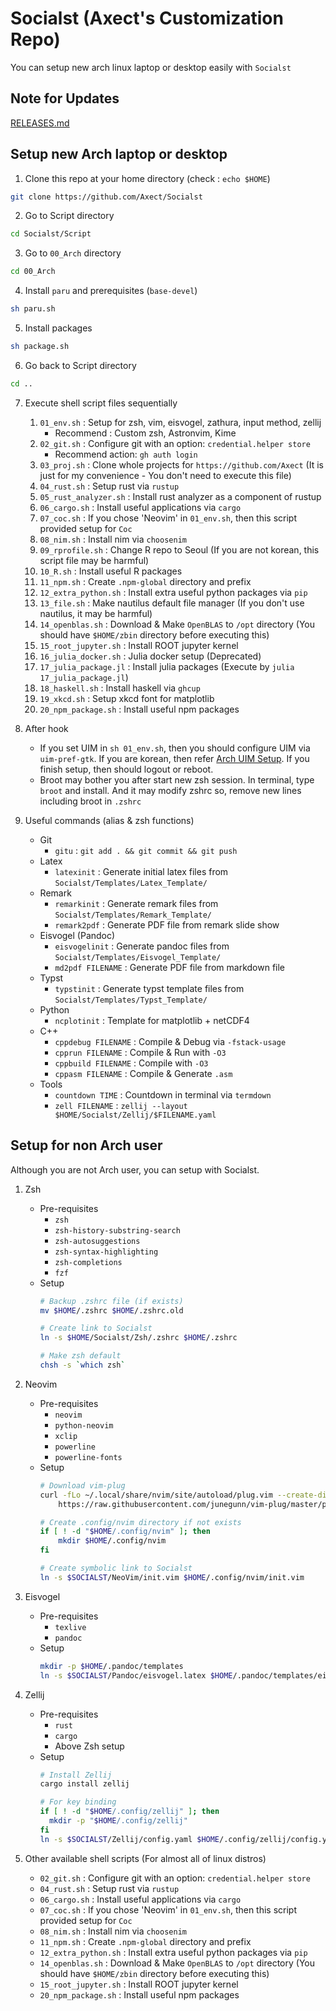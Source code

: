 # Socialst (Axect's Customization Repo)

You can setup new arch linux laptop or desktop easily with `Socialst`

## Note for Updates

[RELEASES.md](./RELEASES.md)

## Setup new Arch laptop or desktop

1. Clone this repo at your home directory (check : `echo $HOME`)
```sh
git clone https://github.com/Axect/Socialst
```

2. Go to Script directory
```sh
cd Socialst/Script
```

3. Go to `00_Arch` directory
```sh
cd 00_Arch
```

4. Install `paru` and prerequisites (`base-devel`)
```sh
sh paru.sh
```

5. Install packages
```sh
sh package.sh
```

6. Go back to Script directory
```sh
cd ..
```

7. Execute shell script files sequentially
    1. `01_env.sh` : Setup for zsh, vim, eisvogel, zathura, input method, zellij
        - Recommend : Custom zsh, Astronvim, Kime
    2. `02_git.sh` : Configure git with an option: `credential.helper store`
        - Recommend action: `gh auth login`
    3. `03_proj.sh` : Clone whole projects for `https://github.com/Axect` (It is just for my convenience - You don't need to execute this file)
    4. `04_rust.sh` : Setup rust via `rustup`
    5. `05_rust_analyzer.sh` : Install rust analyzer as a component of rustup
    6. `06_cargo.sh` : Install useful applications via `cargo`
    7. `07_coc.sh` : If you chose 'Neovim' in `01_env.sh`, then this script provided setup for `Coc`
    8. `08_nim.sh` : Install nim via `choosenim`
    9. `09_rprofile.sh` : Change R repo to Seoul (If you are not korean, this script file may be harmful)
    10. `10_R.sh` : Install useful R packages
    11. `11_npm.sh` : Create `.npm-global` directory and prefix
    12. `12_extra_python.sh` : Install extra useful python packages via `pip`
    13. `13_file.sh` : Make nautilus default file manager (If you don't use nautilus, it may be harmful)
    14. `14_openblas.sh` : Download & Make `OpenBLAS` to `/opt` directory (You should have `$HOME/zbin` directory before executing this)
    15. `15_root_jupyter.sh` : Install ROOT jupyter kernel
    16. `16_julia_docker.sh` : Julia docker setup (Deprecated)
    17. `17_julia_package.jl` : Install julia packages (Execute by `julia 17_julia_package.jl`)
    18. `18_haskell.sh` : Install haskell via `ghcup`
    19. `19_xkcd.sh` : Setup xkcd font for matplotlib
    20. `20_npm_package.sh` : Install useful npm packages 

8. After hook
    * If you set UIM in `sh 01_env.sh`, then you should configure UIM via `uim-pref-gtk`. If you are korean, then refer [Arch UIM Setup](https://wiki.archlinux.org/title/Localization_(%ED%95%9C%EA%B5%AD%EC%96%B4)/Korean_(%ED%95%9C%EA%B5%AD%EC%96%B4)#uim-byeoru). If you finish setup, then should logout or reboot.
    * Broot may bother you after start new zsh session. In terminal, type `broot` and install. And it may modify zshrc so, remove new lines including broot in `.zshrc`

9. Useful commands (alias & zsh functions)
    * Git
        * `gitu` : `git add . && git commit && git push`
    * Latex
        * `latexinit` : Generate initial latex files from `Socialst/Templates/Latex_Template/`
    * Remark
        * `remarkinit` : Generate remark files from `Socialst/Templates/Remark_Template/`
        * `remark2pdf` : Generate PDF file from remark slide show
    * Eisvogel (Pandoc)
        * `eisvogelinit` : Generate pandoc files from `Socialst/Templates/Eisvogel_Template/`
        * `md2pdf FILENAME` : Generate PDF file from markdown file
    * Typst
        * `typstinit` : Generate typst template files from `Socialst/Templates/Typst_Template/`
    * Python
        * `ncplotinit` : Template for matplotlib + netCDF4
    * C++
        * `cppdebug FILENAME` : Compile & Debug via `-fstack-usage`
        * `cpprun FILENAME` : Compile & Run with `-O3`
        * `cppbuild FILENAME` : Compile with `-O3`
        * `cppasm FILENAME` : Compile & Generate `.asm`
    * Tools
        * `countdown TIME` : Countdown in terminal via `termdown`
        * `zell FILENAME` : `zellij --layout $HOME/Socialst/Zellij/$FILENAME.yaml`

## Setup for non Arch user

Although you are not Arch user, you can setup with Socialst.

1. Zsh
    * Pre-requisites
        * `zsh`
        * `zsh-history-substring-search`
        * `zsh-autosuggestions`
        * `zsh-syntax-highlighting`
        * `zsh-completions`
        * `fzf`
    * Setup
        ```sh
        # Backup .zshrc file (if exists)
        mv $HOME/.zshrc $HOME/.zshrc.old

        # Create link to Socialst
        ln -s $HOME/Socialst/Zsh/.zshrc $HOME/.zshrc

        # Make zsh default
        chsh -s `which zsh`
        ```

2. Neovim
    * Pre-requisites
        * `neovim`
        * `python-neovim`
        * `xclip`
        * `powerline`
        * `powerline-fonts`
    * Setup
        ```sh
        # Download vim-plug
        curl -fLo ~/.local/share/nvim/site/autoload/plug.vim --create-dirs \
            https://raw.githubusercontent.com/junegunn/vim-plug/master/plug.vim

        # Create .config/nvim directory if not exists
        if [ ! -d "$HOME/.config/nvim" ]; then
            mkdir $HOME/.config/nvim
        fi

        # Create symbolic link to Socialst
        ln -s $SOCIALST/NeoVim/init.vim $HOME/.config/nvim/init.vim
        ```

3. Eisvogel
    * Pre-requisites
        * `texlive`
        * `pandoc`
    * Setup
        ```sh
        mkdir -p $HOME/.pandoc/templates
        ln -s $SOCIALST/Pandoc/eisvogel.latex $HOME/.pandoc/templates/eisvogel.latex
        ```

4. Zellij
    * Pre-requisites
        * `rust`
        * `cargo`
        * Above Zsh setup
    * Setup
        ```sh
        # Install Zellij
        cargo install zellij

        # For key binding
        if [ ! -d "$HOME/.config/zellij" ]; then
          mkdir -p "$HOME/.config/zellij"
        fi
        ln -s $SOCIALST/Zellij/config.yaml $HOME/.config/zellij/config.yaml
        ```

5. Other available shell scripts (For almost all of linux distros)
    * `02_git.sh` : Configure git with an option: `credential.helper store`
    * `04_rust.sh` : Setup rust via `rustup`
    * `06_cargo.sh` : Install useful applications via `cargo`
    * `07_coc.sh` : If you chose 'Neovim' in `01_env.sh`, then this script provided setup for `Coc`
    * `08_nim.sh` : Install nim via `choosenim`
    * `11_npm.sh` : Create `.npm-global` directory and prefix
    * `12_extra_python.sh` : Install extra useful python packages via `pip`
    * `14_openblas.sh` : Download & Make `OpenBLAS` to `/opt` directory (You should have `$HOME/zbin` directory before executing this)
    * `15_root_jupyter.sh` : Install ROOT jupyter kernel
    * `20_npm_package.sh` : Install useful npm packages 


